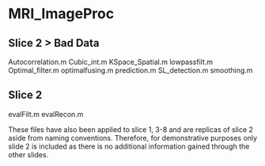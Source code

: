 # MRI_ImageProc


## Slice 2 > Bad Data 
Autocorrelation.m 
Cubic_int.m
KSpace_Spatial.m
lowpassfilt.m
Optimal_filter.m
optimalfusing.m
prediction.m
SL_detection.m
smoothing.m


## Slice 2
evalFilt.m
evalRecon.m

These files have also been applied to slice 1, 3-8 and are replicas of slice 2 aside from naming conventions. Therefore, for demonstrative purposes only slide 2 is included as there is no additional information gained through the other slides.

